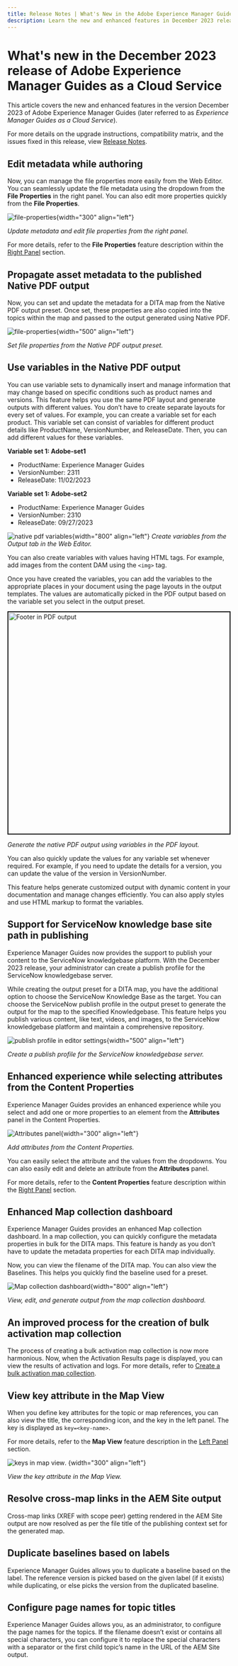 ```yaml
---
title: Release Notes | What's New in the Adobe Experience Manager Guides, December 2023 release
description: Learn the new and enhanced features in December 2023 release of Adobe Experience Manager Guides as a Cloud Service.
---
```

# What's new in the December 2023 release of Adobe Experience Manager Guides as a Cloud Service

This article covers the new and enhanced features in the version December 2023 of Adobe Experience Manager Guides (later referred to as *Experience Manager Guides as a Cloud Service*).

For more details on the upgrade instructions, compatibility matrix, and the issues fixed in this release, view [Release Notes](release-notes-2023.12.0.md).




## Edit metadata while authoring 

Now, you can manage the file properties more easily from the Web Editor. You can seamlessly update the file metadata using the dropdown from the **File Properties** in the right panel. You can also edit more properties quickly from the **File Properties**.

![file-properties](assets/file-properties-general.png){width="300" align="left"}

*Update metadata and edit file properties from the right panel.*

For more details, refer to the **File Properties** feature description within the [Right Panel](../user-guide/web-editor-features.md#id2051EB003YK) section.



## Propagate asset metadata to the published Native PDF output 

Now, you can set and update the metadata for a DITA map from the Native PDF output preset. Once set, these properties are also copied into the topics within the map and passed to the output generated using Native PDF.
 
![file-properties](assets/output-preset-file-poperties.png){width="500" align="left"}

*Set file properties from the Native PDF output preset.*


## Use variables in the Native PDF output 

You can use variable sets to dynamically insert and manage information that may change based on specific conditions such as product names and versions. This feature helps you use the same PDF layout and generate outputs with different values. You don’t have to create separate layouts for every set of values.
For example, you can create a variable set for each product. This variable set can consist of variables for different product details like ProductName, VersionNumber, and ReleaseDate. Then, you can add different values for these variables. 

**Variable set 1: Adobe-set1**

* ProductName: Experience Manager Guides 
* VersionNumber: 2311
* ReleaseDate: 11/02/2023

**Variable set 1: Adobe-set2**

* ProductName: Experience Manager Guides 
* VersionNumber: 2310
* ReleaseDate: 09/27/2023
 

![native pdf variables](assets/native-pdf-variables.png){width="800" align="left"}
*Create variables from the Output tab in the Web Editor.* 

You can also create variables with values having HTML tags. For example, add images from the content DAM using the `<img>` tag.

Once you have created the variables, you can add the variables to the appropriate places in your document using the page layouts in the output templates. The values are automatically picked in the PDF output based on the variable set you select in the output preset. 



<img src="./assets/native-pdf-variable-output.png" alt= "Footer in PDF output" width=500 border="2px">

*Generate the native PDF output using variables in the PDF layout.*

You can also quickly update the values for any variable set whenever required. For example, if you need to update the details for a version, you can update the value of the version in VersionNumber. 

This feature helps generate customized output with dynamic content in your documentation and manage changes efficiently. You can also apply styles and use HTML markup to format the variables.



## Support for ServiceNow knowledge base site path in publishing

Experience Manager Guides now provides the support to publish your content to the ServiceNow knowledgebase platform. With the December 2023 release, your administrator can create a publish profile for the ServiceNow knowledgebase server. 

While creating the output preset for a DITA map, you have the additional option to choose the ServiceNow Knowledge Base as the target. You can choose the ServiceNow publish profile in the output preset to generate the output for the map to the specified Knowledgebase.
This feature helps you publish various content, like text, videos, and images, to the ServiceNow knowledgebase platform and maintain a comprehensive repository.

![publish profile in editor settings](assets/editor-settings-publish-profile-servicenow.png){width="500" align="left"}

*Create a publish profile for the ServiceNow knowledgebase server.*


## Enhanced experience while selecting attributes from the Content Properties 

Experience Manager Guides provides an enhanced experience while you select and add one or more properties to an element from the **Attributes** panel in the Content Properties. 

![Attributes panel](assets/attributes-multiple-properties.png){width="300" align="left"}

*Add attributes from the Content Properties.*

You can easily select the attribute and the values from the dropdowns. You can also easily edit and delete an attribute from the **Attributes** panel. 

For more details, refer to the **Content Properties** feature description within the [Right Panel](../user-guide/web-editor-features.md#id2051EB003YK) section.


## Enhanced Map collection dashboard

Experience Manager Guides provides an enhanced Map collection dashboard. In a map collection, you can quickly configure the metadata properties in bulk for the DITA maps. This feature is handy as you don’t have to update the metadata properties for each DITA map individually.
 
Now, you can view the filename of the DITA map. You can also view the Baselines. This helps you quickly find the baseline used for a preset.

![Map collection dashboard](assets/map-collection-dashboard.png){width="800" align="left"}

*View, edit, and generate output from the map collection dashboard.* 

## An improved process for the creation of bulk activation map collection

The process of creating a bulk activation map collection is now more harmonious. Now, when the Activation Results page is displayed, you can view the results of activation and logs. 
For more details, refer to [Create a bulk activation map collection](../user-guide/conf-bulk-activation-create-map-collection.md).


## View key attribute in the Map View

When you define key attributes for the topic or map references, you can also view the title, the corresponding icon, and the key in the left panel. The key is displayed as `key=<key-name>`.

For more details, refer to the **Map View** feature description in the [Left Panel](../user-guide/web-editor-features.md#id2051EA0M0HS) section.

![keys in map view](assets/view-key-title-map-view.png). {width="300" align="left"}

*View the key attribute in the Map View.*

## Resolve cross-map links in the AEM Site output 

Cross-map links (XREF with scope peer) getting rendered in the AEM Site output are now resolved as per the file title of the publishing context set for the generated map.


## Duplicate baselines based on labels

Experience Manager Guides allows you to duplicate a baseline based on the label. The reference version is picked based on the given label (if it exists) while duplicating, or else picks the version from the duplicated baseline.

## Configure page names for topic titles 

Experience Manager Guides allows you, as an administrator, to configure the page names for the topics. If the filename doesn’t exist or contains all special characters, you can configure it to replace the special characters with a separator or the first child topic’s name in the URL of the AEM Site output.




